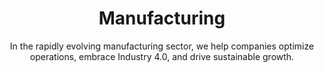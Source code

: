 ---
layout: industry
order: 3
title: Manufacturing
subtitle: "In the rapidly evolving manufacturing sector, we help companies optimize operations, embrace Industry 4.0, and drive sustainable growth."
intro: "At SLKone, we empower manufacturers to thrive in an era of rapid technological advancement and shifting global dynamics. Our expertise spans operational excellence, supply chain optimization, and digital transformation, enabling our clients to achieve operational efficiency, market responsiveness, and sustainable growth."
blurb-intro: "Transform your manufacturing journey with SLKone's insightful expertise and cutting-edge solutions."
landscape-title: "The Manufacturing Landscape"
landscape-intro: "The manufacturing industry is experiencing significant transformation, driven by:"
landscape:
  - "Industry 4.0 and smart factory initiatives"
  - "Sustainability imperatives and circular economy concepts"
  - "Reshoring and supply chain resilience strategies"
  - "Customization demands and mass personalization trends"
  - "Workforce evolution and skills gap challenges"
landscape-conclusion: "These trends present both challenges and opportunities for manufacturers striving to maintain competitive advantage and operational excellence."
approach-title: "Our Approach"
approach-intro: "SLKone adopts a multifaceted approach to manufacturing challenges, integrating operational excellence with strategic foresight. Our framework encompasses:"
approach:
  - point: "Lean Manufacturing Principles"
    description: "Eliminating waste and optimizing processes"
    icon: "fa-solid fa-chart-line"
  - point: "Digital Transformation Roadmaps"
    description: "Leveraging technology to enhance productivity"
    icon: "fa-solid fa-chart-line"
  - point: "Supply Chain Optimization"
    description: "Building resilient and agile supply networks"
    icon: "fa-solid fa-chart-line"
  - point: "Talent Development Strategies"
    description: "Bridging the skills gap and fostering innovation"
    icon: "fa-solid fa-chart-line"
  - point: "Sustainability Integration"
    description: "Embedding eco-friendly practices in operations"
    icon: "fa-solid fa-chart-line"
why_choose:
  - point: "Comprehensive Expertise"
    description: "Deep understanding of manufacturing processes and technologies."
    icon: "fa-solid fa-check"
  - point: "Innovative Solutions"
    description: "Leveraging Industry 4.0 and smart technologies for modern manufacturing."
    icon: "fa-solid fa-check"
  - point: "Sustainable Practices"
    description: "Implementing eco-friendly and circular economy strategies."
    icon: "fa-solid fa-check"
  - point: "Operational Excellence"
    description: "Proven methodologies to enhance efficiency and reduce costs."
    icon: "fa-solid fa-check"
  - point: "Talent Development"
    description: "Strategies to bridge the skills gap and foster a skilled workforce."
    icon: "fa-solid fa-check"
  - point: "Collaborative Approach"
    description: "Working closely with your team to ensure tailored and effective solutions."
    icon: "fa-solid fa-check"
cta_title: "Ready to elevate your manufacturing operations?"
cta: "Contact SLKone today to learn how our specialized services can drive your operational excellence and sustainable growth."
icon: "fa-solid fa-industry"
color: "sand"
background_image: "/assets/images/backgrounds/manufacturing.webp"
permalink: /industries/manufacturing
---